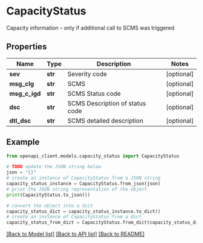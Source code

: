 # CapacityStatus

Capacity information – only if additional call to SCMS was triggered

## Properties

Name | Type | Description | Notes
------------ | ------------- | ------------- | -------------
**sev** | **str** | Severity code | [optional] 
**msg_clg** | **str** | SCMS | [optional] 
**msg_c_igd** | **str** | SCMS Status code | [optional] 
**dsc** | **str** | SCMS Description of status code | [optional] 
**dtl_dsc** | **str** | SCMS detailed description | [optional] 

## Example

```python
from openapi_client.models.capacity_status import CapacityStatus

# TODO update the JSON string below
json = "{}"
# create an instance of CapacityStatus from a JSON string
capacity_status_instance = CapacityStatus.from_json(json)
# print the JSON string representation of the object
print(CapacityStatus.to_json())

# convert the object into a dict
capacity_status_dict = capacity_status_instance.to_dict()
# create an instance of CapacityStatus from a dict
capacity_status_from_dict = CapacityStatus.from_dict(capacity_status_dict)
```
[[Back to Model list]](../README.md#documentation-for-models) [[Back to API list]](../README.md#documentation-for-api-endpoints) [[Back to README]](../README.md)


